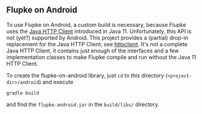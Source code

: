 
## Flupke on Android

To use Flupke on Android, a custom build is necessary, because Flupke uses the
[Java HTTP Client](https://docs.oracle.com/en/java/javase/11/docs/api/java.net.http/java/net/http/HttpClient.html)
introduced in Java 11. Unfortunately, this API is not (yet?) supported by Android.
This project provides a (partial) drop-in replacement for the Java HTTP Client, see [httpclient](./httpclient).
It's not a complete Java HTTP Client, it contains just enough of the interfaces and a few implementation classes to 
make Flupke compile and run without the Java 11 HTTP Client.

To create the flupke-on-android library, just `cd` to _this_ directory (`<project-dir>/android`) and execute 

```gradle build```

and find the `flupke-android.jar` in the `build/libs/` directory.
